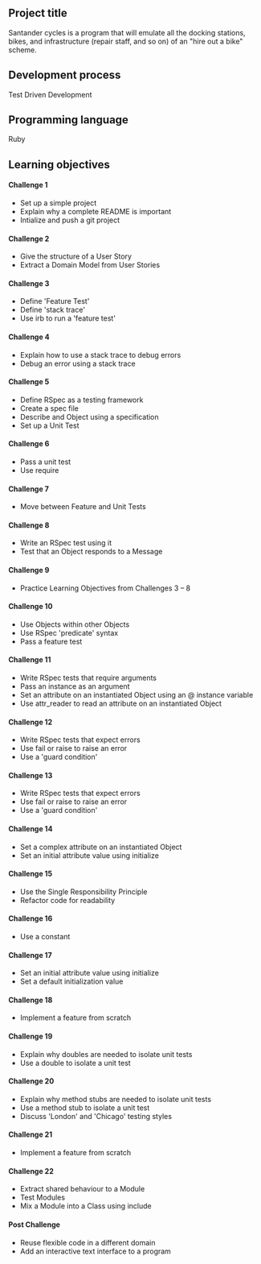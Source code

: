 ## Project title
Santander cycles is a program that will emulate all the docking stations, bikes, and infrastructure (repair staff, and so on) of an "hire out a bike" scheme.

## Development process
Test Driven Development

## Programming language
Ruby

## Learning objectives

#### Challenge 1
* Set up a simple project
* Explain why a complete README is important
* Intialize and push a git project

#### Challenge 2
* Give the structure of a User Story
* Extract a Domain Model from User Stories

#### Challenge 3
* Define 'Feature Test'
* Define 'stack trace'
* Use irb to run a 'feature test'

#### Challenge 4
* Explain how to use a stack trace to debug errors
* Debug an error using a stack trace

#### Challenge 5
* Define RSpec as a testing framework
* Create a spec file
* Describe and Object using a specification
* Set up a Unit Test

#### Challenge 6
* Pass a unit test
* Use require

#### Challenge 7
* Move between Feature and Unit Tests

#### Challenge 8
* Write an RSpec test using it
* Test that an Object responds to a Message

#### Challenge 9
* Practice Learning Objectives from Challenges 3 – 8

#### Challenge 10
* Use Objects within other Objects
* Use RSpec 'predicate' syntax
* Pass a feature test

#### Challenge 11
* Write RSpec tests that require arguments
* Pass an instance as an argument
* Set an attribute on an instantiated Object using an @ instance variable
* Use attr_reader to read an attribute on an instantiated Object

#### Challenge 12
* Write RSpec tests that expect errors
* Use fail or raise to raise an error
* Use a 'guard condition'

#### Challenge 13
* Write RSpec tests that expect errors
* Use fail or raise to raise an error
* Use a 'guard condition'

#### Challenge 14
* Set a complex attribute on an instantiated Object
* Set an initial attribute value using initialize

#### Challenge 15
* Use the Single Responsibility Principle
* Refactor code for readability

#### Challenge 16
* Use a constant

#### Challenge 17
* Set an initial attribute value using initialize
* Set a default initialization value

#### Challenge 18
* Implement a feature from scratch

#### Challenge 19
* Explain why doubles are needed to isolate unit tests
* Use a double to isolate a unit test

#### Challenge 20
* Explain why method stubs are needed to isolate unit tests
* Use a method stub to isolate a unit test
* Discuss 'London' and 'Chicago' testing styles

#### Challenge 21
* Implement a feature from scratch

#### Challenge 22
* Extract shared behaviour to a Module
* Test Modules
* Mix a Module into a Class using include

####  Post Challenge
* Reuse flexible code in a different domain
* Add an interactive text interface to a program
